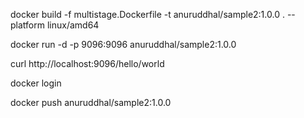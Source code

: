 docker build -f multistage.Dockerfile -t anuruddhal/sample2:1.0.0 . --platform linux/amd64

docker run -d -p 9096:9096 anuruddhal/sample2:1.0.0

curl http://localhost:9096/hello/world

docker login

docker push anuruddhal/sample2:1.0.0